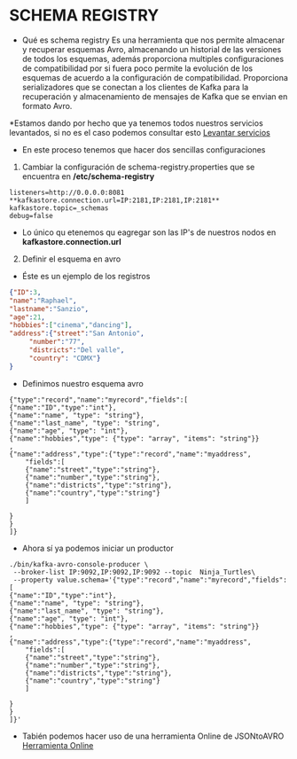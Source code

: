# SCHEMA REGISTRY
* Qué es schema registry
Es una herramienta que nos permite almacenar y recuperar esquemas Avro, almacenando un historial de las versiones  de todos los esquemas, además proporciona multiples configuraciones de compatibilidad por si fuera poco permite la evolución de los esquemas de acuerdo a la configuración de compatibilidad.
Proporciona serializadores que se conectan a los clientes de Kafka para la recuperación y almacenamiento de mensajes de Kafka que se envian en formato Avro.

*Estamos dando por hecho que ya tenemos todos nuestros servicios levantados, si no es el caso podemos consultar esto [Levantar servicios](https://github.com/CarlosEspondaNieto/Buscando-el-Oasis-2-sprint-/tree/Daniel/mongo-sink-connector)
* En este proceso tenemos que  hacer dos sencillas configuraciones
1. Cambiar la configuración  de schema-registry.properties que se encuentra en
 **/etc/schema-registry**
```
listeners=http://0.0.0.0:8081
**kafkastore.connection.url=IP:2181,IP:2181,IP:2181**
kafkastore.topic=_schemas
debug=false
```
* Lo único qu etenemos qu eagregar son las IP's de nuestros nodos en **kafkastore.connection.url**

2. Definir el esquema en avro
* Éste es un ejemplo  de los registros 
```JSON
{"ID":3,
"name":"Raphael",
"lastname":"Sanzio",
"age":21,
"hobbies":["cinema","dancing"],
"address":{"street":"San Antonio",
	 "number":"77", 
	 "districts":"Del valle", 
	 "country": "CDMX"}
}
```
* Definimos nuestro esquema avro 
```AVRO
{"type":"record","name":"myrecord","fields":[ 
{"name":"ID","type":"int"}, 
{"name":"name", "type": "string"},
{"name":"last_name", "type": "string",
{"name":"age", "type": "int"},
{"name":"hobbies","type": {"type": "array", "items": "string"}}
,
{"name":"address","type":{"type":"record","name":"myaddress",
	"fields":[
	{"name":"street","type":"string"},
	{"name":"number","type":"string"},
	{"name":"districts","type":"string"},
	{"name":"country","type":"string"}
	]

}
}
]}
```
* Ahora sí ya podemos iniciar un  productor
```
./bin/kafka-avro-console-producer \
 --broker-list IP:9092,IP:9092,IP:9092 --topic  Ninja_Turtles\
 --property value.schema='{"type":"record","name":"myrecord","fields":[ 
{"name":"ID","type":"int"}, 
{"name":"name", "type": "string"},
{"name":"last_name", "type": "string"},
{"name":"age", "type": "int"},
{"name":"hobbies","type": {"type": "array", "items": "string"}}
,
{"name":"address","type":{"type":"record","name":"myaddress",
	"fields":[
	{"name":"street","type":"string"},
	{"name":"number","type":"string"},
	{"name":"districts","type":"string"},
	{"name":"country","type":"string"}
	]

}
}
]}'
```
* Tabién podemos hacer uso de una herramienta Online de JSONtoAVRO
[Herramienta Online](http://avro4s-ui.landoop.com/)